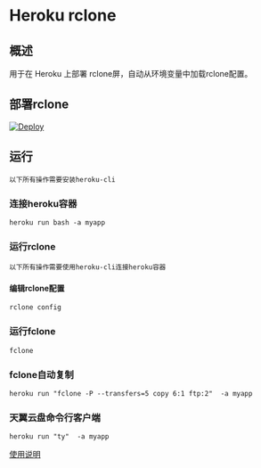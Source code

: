 # Heroku rclone
## 概述
用于在 Heroku 上部署 rclone屏，自动从环境变量中加载rclone配置。
## 部署rclone
[![Deploy](https://www.herokucdn.com/deploy/button.png)](https://dashboard.heroku.com/new?template=https://github.com/wellsyue/heroku-rclone.git)
## 运行 
`以下所有操作需要安装heroku-cli`
### 连接heroku容器

```
heroku run bash -a myapp
```
### 运行rclone
`以下所有操作需要使用heroku-cli连接heroku容器`
#### 编辑rclone配置
```
rclone config
```
### 运行fclone
```
fclone
```
### fclone自动复制
```shell
heroku run "fclone -P --transfers=5 copy 6:1 ftp:2"  -a myapp
```
### 天翼云盘命令行客户端
```
heroku run "ty"  -a myapp
```
[使用说明](https://github.com/tickstep/cloudpan189-go)
